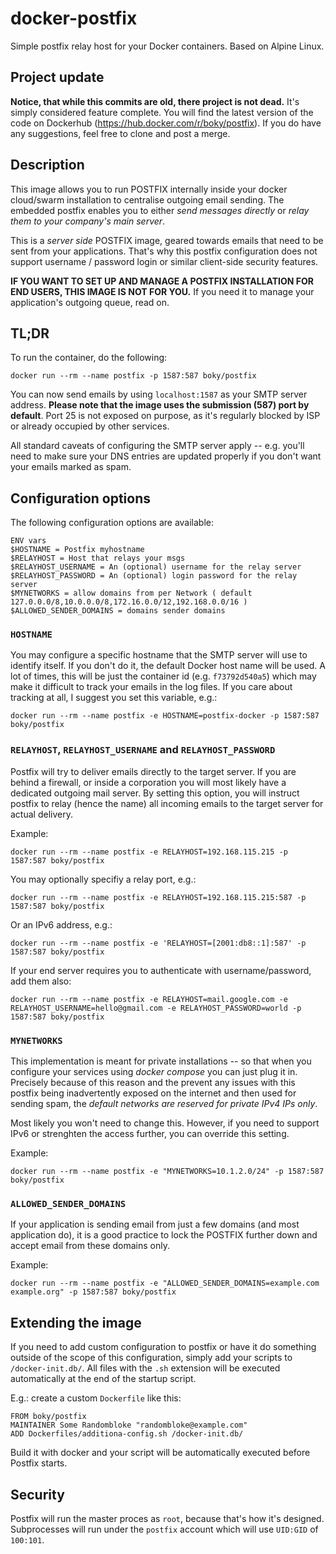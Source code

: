 # docker-postfix
Simple postfix relay host for your Docker containers. Based on Alpine Linux.


## Project update

**Notice, that while this commits are old, there project is not dead.** It's simply considered feature complete. You will find the latest version of the code on Dockerhub (https://hub.docker.com/r/boky/postfix). If you do have any suggestions, feel free to clone and post a merge.

## Description

This image allows you to run POSTFIX internally inside your docker cloud/swarm installation to centralise outgoing email sending. The embedded postfix enables you to either _send messages directly_ or _relay them to your company's main server_.

This is a _server side_ POSTFIX image, geared towards emails that need to be sent from your applications. That's why this postfix configuration does not support username / password login or similar client-side security features.

**IF YOU WANT TO SET UP AND MANAGE A POSTFIX INSTALLATION FOR END USERS, THIS IMAGE IS NOT FOR YOU.** If you need it to manage your application's outgoing queue, read on.

## TL;DR

To run the container, do the following:
```
docker run --rm --name postfix -p 1587:587 boky/postfix
```

You can now send emails by using `localhost:1587` as your SMTP server address. **Please note that
the image uses the submission (587) port by default**. Port 25 is not exposed on purpose, as it's
regularly blocked by ISP or already occupied by other services.

All standard caveats of configuring the SMTP server apply -- e.g. you'll need to make sure your DNS
entries are updated properly if you don't want your emails marked as spam.

## Configuration options

The following configuration options are available:
```
ENV vars
$HOSTNAME = Postfix myhostname
$RELAYHOST = Host that relays your msgs
$RELAYHOST_USERNAME = An (optional) username for the relay server
$RELAYHOST_PASSWORD = An (optional) login password for the relay server
$MYNETWORKS = allow domains from per Network ( default 127.0.0.0/8,10.0.0.0/8,172.16.0.0/12,192.168.0.0/16 )
$ALLOWED_SENDER_DOMAINS = domains sender domains
```
### `HOSTNAME`

You may configure a specific hostname that the SMTP server will use to identify itself. If you don't do it,
the default Docker host name will be used. A lot of times, this will be just the container id (e.g. `f73792d540a5`)
which may make it difficult to track your emails in the log files. If you care about tracking at all,
I suggest you set this variable, e.g.:
```
docker run --rm --name postfix -e HOSTNAME=postfix-docker -p 1587:587 boky/postfix
```

### `RELAYHOST`, `RELAYHOST_USERNAME` and `RELAYHOST_PASSWORD`

Postfix will try to deliver emails directly to the target server. If you are behind a firewall, or inside a corporation
you will most likely have a dedicated outgoing mail server. By setting this option, you will instruct postfix to relay
(hence the name) all incoming emails to the target server for actual delivery.

Example:
```
docker run --rm --name postfix -e RELAYHOST=192.168.115.215 -p 1587:587 boky/postfix
```

You may optionally specifiy a relay port, e.g.:
```
docker run --rm --name postfix -e RELAYHOST=192.168.115.215:587 -p 1587:587 boky/postfix
```

Or an IPv6 address, e.g.:
```
docker run --rm --name postfix -e 'RELAYHOST=[2001:db8::1]:587' -p 1587:587 boky/postfix
```

If your end server requires you to authenticate with username/password, add them also:
```
docker run --rm --name postfix -e RELAYHOST=mail.google.com -e RELAYHOST_USERNAME=hello@gmail.com -e RELAYHOST_PASSWORD=world -p 1587:587 boky/postfix
```

### `MYNETWORKS`

This implementation is meant for private installations -- so that when you configure your services using _docker compose_
you can just plug it in. Precisely because of this reason and the prevent any issues with this postfix being inadvertently
exposed on the internet and then used for sending spam, the *default networks are reserved for private IPv4 IPs only*.

Most likely you won't need to change this. However, if you need to support IPv6 or strenghten the access further, you can
override this setting.

Example:
```
docker run --rm --name postfix -e "MYNETWORKS=10.1.2.0/24" -p 1587:587 boky/postfix
```

### `ALLOWED_SENDER_DOMAINS`

If your application is sending email from just a few domains (and most application do), it is a good practice to lock the
POSTFIX further down and accept email from these domains only.

Example:
```
docker run --rm --name postfix -e "ALLOWED_SENDER_DOMAINS=example.com example.org" -p 1587:587 boky/postfix
```

## Extending the image

If you need to add custom configuration to postfix or have it do something outside of the scope of this configuration, simply
add your scripts to `/docker-init.db/`. All files with the `.sh` extension will be executed automatically at the end of the
startup script.

E.g.: create a custom `Dockerfile` like this:
```
FROM boky/postfix
MAINTAINER Some Randombloke "randombloke@example.com"
ADD Dockerfiles/additiona-config.sh /docker-init.db/
```

Build it with docker and your script will be automatically executed before Postfix starts.

## Security

Postfix will run the master proces as `root`, because that's how it's designed. Subprocesses will run under the `postfix` account
which will use `UID:GID` of `100:101`.
